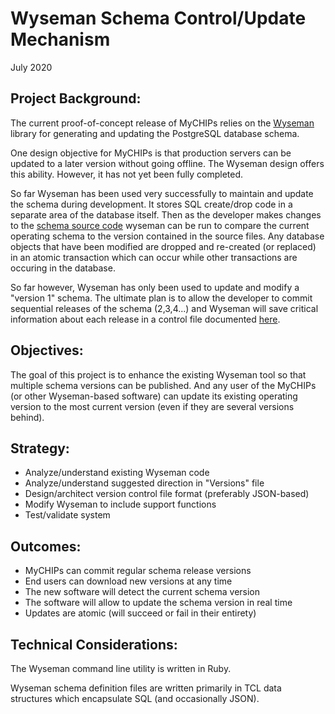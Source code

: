 # Wyseman Schema Control/Update Mechanism
July 2020

## Project Background:
The current proof-of-concept release of MyCHIPs relies on the
[Wyseman](http://github.com/gotchoices/wyseman) library for generating and
updating the PostgreSQL database schema.

One design objective for MyCHIPs is that production servers can be updated
to a later version without going offline.  The Wyseman design offers this
ability.  However, it has not yet been fully completed.

So far Wyseman has been used very successfully to maintain and update the
schema during development.  It stores SQL create/drop code in a separate 
area of the database itself.  Then as the developer makes changes to the 
[schema source code](/schema) wyseman can be run to compare the current
operating schema to the version contained in the source files.  Any database
objects that have been modified are dropped and re-created (or replaced) in
an atomic transaction which can occur while other transactions are occuring
in the database.

So far however, Wyseman has only been used to update and modify a "version 1"
schema.  The ultimate plan is to allow the developer to commit sequential
releases of the schema (2,3,4...) and Wyseman will save critical information
about each release in a control file documented 
[here](http://github.com/gotchoices/wyseman/doc/Versions).

## Objectives:
The goal of this project is to enhance the existing Wyseman tool so that
multiple schema versions can be published.  And any user of the MyCHIPs (or
other Wyseman-based software) can update its existing operating version to
the most current version (even if they are several versions behind).

## Strategy:
- Analyze/understand existing Wyseman code
- Analyze/understand suggested direction in "Versions" file
- Design/architect version control file format (preferably JSON-based)
- Modify Wyseman to include support functions
- Test/validate system

## Outcomes:
- MyCHIPs can commit regular schema release versions
- End users can download new versions at any time
- The new software will detect the current schema version
- The software will allow to update the schema version in real time
- Updates are atomic (will succeed or fail in their entirety)

## Technical Considerations:
The Wyseman command line utility is written in Ruby.

Wyseman schema definition files are written primarily in TCL data structures
which encapsulate SQL (and occasionally JSON).
